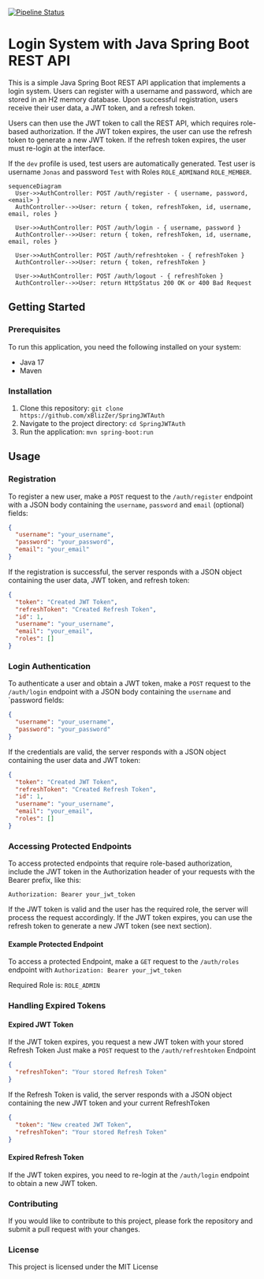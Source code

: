 [![Pipeline Status](https://github.com/xBlizZer/demoAuth/actions/workflows/pipeline.yaml/badge.svg)](https://github.com/xBlizZer/demoAuth/actions)


# Login System with Java Spring Boot REST API

This is a simple Java Spring Boot REST API application that implements a login system. Users can register with a username and password, which are stored in an H2 memory database. Upon successful registration, users receive their user data, a JWT token, and a refresh token.

Users can then use the JWT token to call the REST API, which requires role-based authorization. If the JWT token expires, the user can use the refresh token to generate a new JWT token. If the refresh token expires, the user must re-login at the interface.

If the `dev` profile is used, test users are automatically generated. Test user is username `Jonas` and password `Test` with Roles `ROLE_ADMIN`and `ROLE_MEMBER`.

```mermaid
sequenceDiagram
  User->>AuthController: POST /auth/register - { username, password, <email> }
  AuthController-->>User: return { token, refreshToken, id, username, email, roles }

  User->>AuthController: POST /auth/login - { username, password }
  AuthController-->>User: return { token, refreshToken, id, username, email, roles }

  User->>AuthController: POST /auth/refreshtoken - { refreshToken } 
  AuthController-->>User: return { token, refreshToken }

  User->>AuthController: POST /auth/logout - { refreshToken }
  AuthController-->>User: return HttpStatus 200 OK or 400 Bad Request
```

## Getting Started

### Prerequisites

To run this application, you need the following installed on your system:

- Java 17
- Maven

### Installation

1. Clone this repository: `git clone https://github.com/xBlizZer/SpringJWTAuth`
2. Navigate to the project directory: `cd SpringJWTAuth`
3. Run the application: `mvn spring-boot:run`

## Usage

### Registration

To register a new user, make a `POST` request to the `/auth/register` endpoint with a JSON body containing the `username`, `password` and `email` (optional) fields:

```json
{
  "username": "your_username",
  "password": "your_password",
  "email": "your_email"
}
```

If the registration is successful, the server responds with a JSON object containing the user data, JWT token, and refresh token:

```json
{
  "token": "Created JWT Token",
  "refreshToken": "Created Refresh Token",
  "id": 1,
  "username": "your_username",
  "email": "your_email",
  "roles": []
}
```
### Login Authentication
To authenticate a user and obtain a JWT token, make a `POST` request to the `/auth/login` endpoint with a JSON body containing the `username` and `password fields:

```json
{
  "username": "your_username",
  "password": "your_password"
}
```

If the credentials are valid, the server responds with a JSON object containing the user data and JWT token:

```json
{
  "token": "Created JWT Token",
  "refreshToken": "Created Refresh Token",
  "id": 1,
  "username": "your_username",
  "email": "your_email",
  "roles": []
}
```

### Accessing Protected Endpoints
To access protected endpoints that require role-based authorization, include the JWT token in the Authorization header of your requests with the Bearer prefix, like this:

`Authorization: Bearer your_jwt_token`

If the JWT token is valid and the user has the required role, the server will process the request accordingly. If the JWT token expires, you can use the refresh token to generate a new JWT token (see next section).

#### Example Protected Endpoint

To access a protected Endpoint, make a `GET` request to the `/auth/roles` endpoint with `Authorization: Bearer your_jwt_token`

Required Role is: `ROLE_ADMIN`

### Handling Expired Tokens

#### Expired JWT Token

If the JWT token expires, you request a new JWT token with your stored Refresh Token
Just make a `POST` request to the `/auth/refreshtoken` Endpoint

```json 
{
  "refreshToken": "Your stored Refresh Token"
}
```

If the Refresh Token is valid, the server responds with a JSON object containing the new JWT token and your current RefreshToken

```json 
{
  "token": "New created JWT Token", 
  "refreshToken": "Your stored Refresh Token"
}
```

#### Expired Refresh Token
If the JWT token expires, you need to re-login at the `/auth/login` endpoint to obtain a new JWT token.

### Contributing

If you would like to contribute to this project, please fork the repository and submit a pull request with your changes.

### License

This project is licensed under the MIT License

